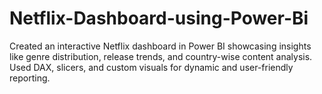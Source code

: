 # Netflix-Dashboard-using-Power-Bi
Created an interactive Netflix dashboard in Power BI showcasing insights like genre distribution, release trends, and country-wise content analysis. Used DAX, slicers, and custom visuals for dynamic and user-friendly reporting.
